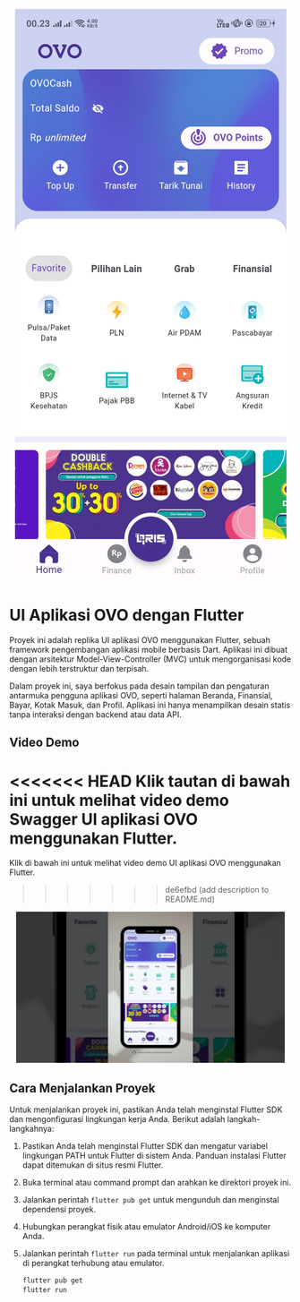 <p align="center">
  <img src="assets/images/screenshot.jpg" alt="OVO App UI">
</p>

# UI Aplikasi OVO dengan Flutter

Proyek ini adalah replika UI aplikasi OVO menggunakan Flutter, sebuah framework pengembangan aplikasi mobile berbasis Dart. Aplikasi ini dibuat dengan arsitektur Model-View-Controller (MVC) untuk mengorganisasi kode dengan lebih terstruktur dan terpisah.

Dalam proyek ini, saya berfokus pada desain tampilan dan pengaturan antarmuka pengguna aplikasi OVO, seperti halaman Beranda, Finansial, Bayar, Kotak Masuk, dan Profil. Aplikasi ini hanya menampilkan desain statis tanpa interaksi dengan backend atau data API.

## Video Demo

<<<<<<< HEAD
Klik tautan di bawah ini untuk melihat video demo Swagger UI aplikasi OVO menggunakan Flutter.
=======
Klik di bawah ini untuk melihat video demo UI aplikasi OVO menggunakan Flutter.
>>>>>>> de6efbd (add description to README.md)

<p align="center">
  <a href="https://www.youtube.com/watch?v=mn4trIe5zQM">
    <img src="assets/images/thumbnail.jpg" alt="Swagger UI Video Demo" width="480">
  </a>
</p>

## Cara Menjalankan Proyek

Untuk menjalankan proyek ini, pastikan Anda telah menginstal Flutter SDK dan mengonfigurasi lingkungan kerja Anda. Berikut adalah langkah-langkahnya:

1. Pastikan Anda telah menginstal Flutter SDK dan mengatur variabel lingkungan PATH untuk Flutter di sistem Anda. Panduan instalasi Flutter dapat ditemukan di situs resmi Flutter.

2. Buka terminal atau command prompt dan arahkan ke direktori proyek ini.

3. Jalankan perintah `flutter pub get` untuk mengunduh dan menginstal dependensi proyek.

4. Hubungkan perangkat fisik atau emulator Android/iOS ke komputer Anda.

5. Jalankan perintah `flutter run` pada terminal untuk menjalankan aplikasi di perangkat terhubung atau emulator.

   ```bash
   flutter pub get
   flutter run
